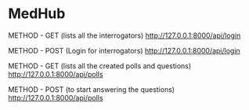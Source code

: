 # MedHub

METHOD - GET (lists all the interrogators)
http://127.0.0.1:8000/api/login

METHOD - POST (Login for interrogators)
http://127.0.0.1:8000/api/login

METHOD - GET (lists all the created polls and questions)
http://127.0.0.1:8000/api/polls

METHOD - POST (to start answering the questions)
http://127.0.0.1:8000/api/polls
